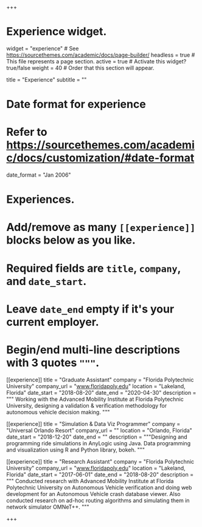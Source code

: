 +++
# Experience widget.
widget = "experience"  # See https://sourcethemes.com/academic/docs/page-builder/
headless = true  # This file represents a page section.
active = true  # Activate this widget? true/false
weight = 40  # Order that this section will appear.

title = "Experience"
subtitle = ""

# Date format for experience
#   Refer to https://sourcethemes.com/academic/docs/customization/#date-format
date_format = "Jan 2006"

# Experiences.
#   Add/remove as many `[[experience]]` blocks below as you like.
#   Required fields are `title`, `company`, and `date_start`.
#   Leave `date_end` empty if it's your current employer.
#   Begin/end multi-line descriptions with 3 quotes `"""`.
[[experience]]
  title = "Graduate Assistant"
  company = "Florida Polytechnic University"
  company_url = "www.floridapoly.edu"
  location = "Lakeland, Florida"
  date_start = "2018-08-20"
  date_end = "2020-04-30"
  description = """
  Working with the Advanced Mobility Institute at Florida Polytechnic University, designing a validation & verification methodology for autonomous vehicle decision making.
  """

[[experience]]
  title = "Simulation & Data Viz Programmer"
  company = "Universal Orlando Resort"
  company_url = ""
  location = "Orlando, Florida"
  date_start = "2018-12-20"
  date_end = ""
  description = """Designing and programming ride simulations in AnyLogic using Java. Data programming and visualization using R and Python library, bokeh.
  """

[[experience]]
  title = "Research Assistant"
  company = "Florida Polytechnic University"
  company_url = "www.floridapoly.edu"
  location = "Lakeland, Florida"
  date_start = "2017-06-01"
  date_end = "2018-08-20"
  description = """
  Conducted research with Advanced Mobility Institute at Florida Polytechnic University on Autonomous Vehicle verification and doing web development for an Autonomous Vehicle crash database viewer. Also conducted research on ad-hoc routing algorithms and simulating them in network simulator OMNeT++.
  """

+++
